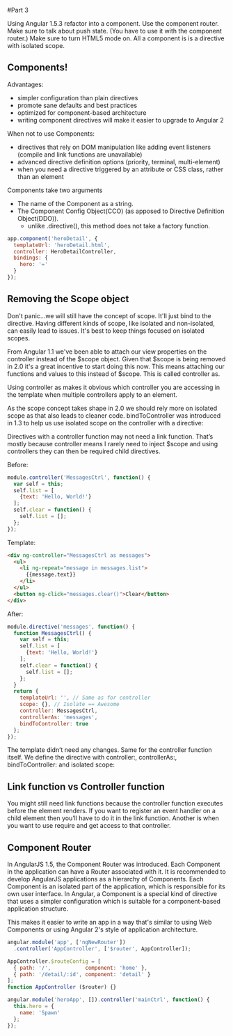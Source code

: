 #Part 3

Using Angular 1.5.3 refactor into a component. Use the component router. Make sure to talk about push state. (You have to use it with the component router.) Make sure to turn HTML5 mode on. All a component is is a directive with isolated scope.

## Components!
Advantages:
- simpler configuration than plain directives
- promote sane defaults and best practices
- optimized for component-based architecture
- writing component directives will make it easier to upgrade to Angular 2

When not to use Components:

- directives that rely on DOM manipulation like adding event listeners (compile and link functions are unavailable)
- advanced directive definition options (priority, terminal, multi-element)
- when you need a directive triggered by an attribute or CSS class, rather than an element

Components take two arguments
- The name of the Component as a string.
- The Component Config Object(CCO) (as apposed to Directive Definition Object(DDO)).
  - unlike .directive(), this method does not take a factory function.

```js
app.component('heroDetail', {
  templateUrl: 'heroDetail.html',
  controller: HeroDetailController,
  bindings: {
    hero: '='
  }
});
```
## Removing the Scope object

Don't panic...we will still have the concept of scope. It'll just bind to the directive. Having different kinds of scope, like isolated and non-isolated, can easily lead to issues. It's best to keep things focused on isolated scopes.

From Angular 1.1 we've been able to attach our view properties on the controller instead of the $scope object. Given that $scope is being removed in 2.0 it's a great incentive to start doing this now. This means attaching our functions and values to this instead of $scope. This is called controller as.

Using controller as makes it obvious which controller you are accessing in the template when multiple controllers apply to an element.

As the scope concept takes shape in 2.0 we should rely more on isolated scope as that also leads to cleaner code. bindToController was introduced in 1.3 to help us use isolated scope on the controller with a directive:

Directives with a controller function may not need a link function. That’s mostly because controller means I rarely need to inject $scope and using controllers they can then be required child directives.

Before:
```js
module.controller('MessagesCtrl', function() {
  var self = this;
  self.list = [
    {text: 'Hello, World!'}
  ];
  self.clear = function() {
    self.list = [];
  };
});
```
Template:
```html
<div ng-controller="MessagesCtrl as messages">
  <ul>
    <li ng-repeat="message in messages.list">
      {{message.text}}
    </li>
  </ul>
  <button ng-click="messages.clear()">Clear</button>
</div>
```

After:

```js
module.directive('messages', function() {
  function MessagesCtrl() {
    var self = this;
    self.list = [
      {text: 'Hello, World!'}
    ];
    self.clear = function() {
      self.list = [];
    };
  }
  return {
    templateUrl: '', // Same as for controller
    scope: {}, // Isolate == Awesome
    controller: MessagesCtrl,
    controllerAs: 'messages',
    bindToController: true
  };
});
```

The template didn’t need any changes. Same for the controller function itself. We define the directive with controller:, controllerAs:, bindToController: and isolated scope:

## Link function vs Controller function

You might still need link functions because the controller function executes before the element renders. If you want to register an event handler on a child element then you’ll have to do it in the link function. Another is when you want to use require and get access to that controller.

## Component Router

In AngularJS 1.5, the Component Router was introduced. Each Component in the application can have a Router associated with it. It is recommended to develop AngularJS applications as a hierarchy of Components. Each Component is an isolated part of the application, which is responsible for its own user interface. In Angular, a Component is a special kind of directive that uses a simpler configuration which is suitable for a component-based application structure.

This makes it easier to write an app in a way that's similar to using Web Components or using Angular 2's style of application architecture.

```js
angular.module('app', ['ngNewRouter'])
  .controller('AppController', ['$router', AppController]);

AppController.$routeConfig = [
  { path: '/',           component: 'home' },
  { path: '/detail/:id', component: 'detail' }
];
function AppController ($router) {}
```
```js
angular.module('heroApp', []).controller('mainCtrl', function() {
  this.hero = {
    name: 'Spawn'
  };
});
```

